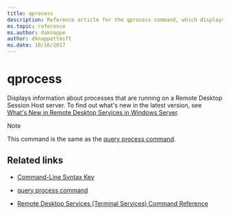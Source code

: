 ```yaml
---
title: qprocess
description: Reference article for the qprocess command, which displays information about processes that are running on a Remote Desktop Session Host server.
ms.topic: reference
ms.author: daknappe
author: dknappettmsft
ms.date: 10/16/2017
---
```



# qprocess



Displays information about processes that are running on a Remote Desktop Session Host server. To find out what's new in the latest version, see [What's New in Remote Desktop Services in Windows Server](/previous-versions/windows/it-pro/windows-server-2012-r2-and-2012/dn283323(v=ws.11)).

> [!NOTE]
> This command is the same as the [query process command](query-process.md).

## Related links

- [Command-Line Syntax Key](command-line-syntax-key.md)

- [query process command](query-process.md)

- [Remote Desktop Services (Terminal Services) Command Reference](remote-desktop-services-terminal-services-command-reference.md)
